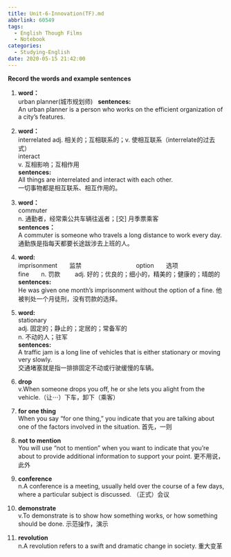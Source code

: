 ```yaml
---
title: Unit-6-Innovation(TF).md
abbrlink: 60549
tags:
  - English Though Films
  - Notebook
categories:
  - Studying-English
date: 2020-05-15 21:42:00
---
```

__Record the words and example sentences__  
<!-- more -->

1. __word：__  
urban planner(城市规划师)  
 __sentences:__  
 An urban planner is a person who works on the efficient organization of a city’s features.

2. __word：__  
 interrelated
 adj. 相关的；互相联系的；v. 使相互联系（interrelate的过去式）  
 interact  
 v. 互相影响；互相作用   
 __sentences:__  
 All things are interrelated and interact with each other.  
  一切事物都是相互联系、相互作用的。
  
3. __word：__  
 commuter  
 n. 通勤者，经常乘公共车辆往返者；[交] 月季票乘客  
 __sentences：__  
 A commuter is someone who travels a long distance to work every day.  
 通勤族是指每天都要长途跋涉去上班的人。 
 
4. __word:__  
imprisonment　　监禁　　　　　　　　　option　　选项   
fine　　n. 罚款    　
adj. 好的；优良的；细小的，精美的；健康的；晴朗的  
__sentences:__  
He was given one month’s imprisonment without the option of a fine.  他被判处一个月徒刑，没有罚款的选择。  
5. __word:__  
stationary   
adj. 固定的；静止的；定居的；常备军的  
n. 不动的人；驻军  
__sentences:__  
A traffic jam is a long line of vehicles that is either stationary or moving very slowly.  
交通堵塞就是指一排排固定不动或行驶缓慢的车辆。  

6. __drop__    
v.When someone drops you off, he or she lets you alight from the vehicle.（让⋯）下车，卸下（乘客） 

7. __for one thing__  
When you say “for one thing,” you indicate that you are talking about one of the factors involved in the situation. 首先，一则  
8. __not to mention__  
You will use “not to mention” when you want to indicate that you’re about to provide additional information to support your point. 更不用说，此外  
9. __conference__  
n.A conference is a meeting, usually held over the course of a few days, where a particular subject is discussed. （正式）会议  
10. __demonstrate__  
v.To demonstrate is to show how something works, or how something should be done. 示范操作，演示  
11. __revolution__  
n.A revolution refers to a swift and dramatic change in society. 重大变革  
